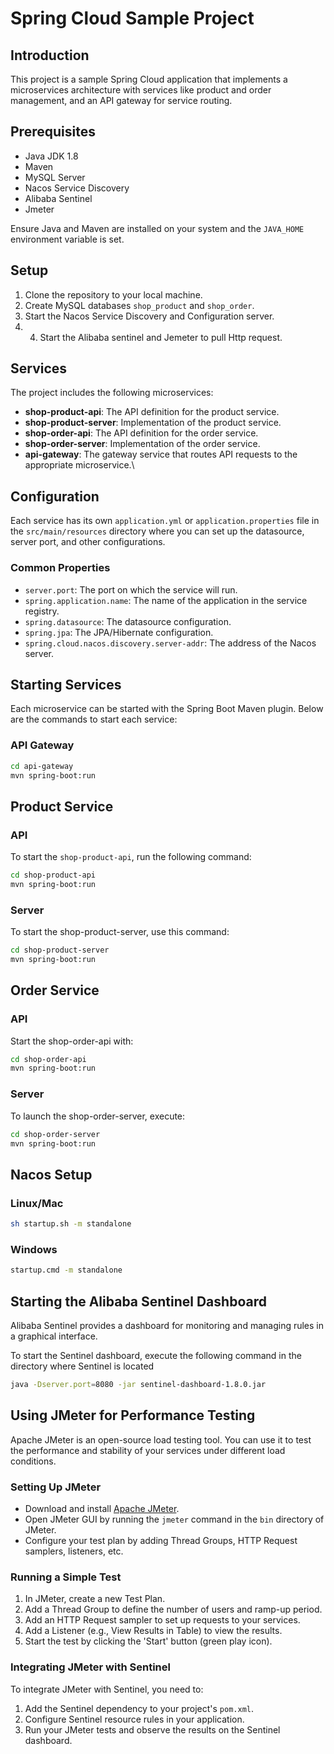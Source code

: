 # Spring Cloud Sample Project

## Introduction

This project is a sample Spring Cloud application that implements a microservices architecture with services like product and order management, and an API gateway for service routing.

## Prerequisites

- Java JDK 1.8
- Maven
- MySQL Server
- Nacos Service Discovery
- Alibaba Sentinel
- Jmeter

Ensure Java and Maven are installed on your system and the `JAVA_HOME` environment variable is set.

## Setup

1. Clone the repository to your local machine.
2. Create MySQL databases `shop_product` and `shop_order`.
3. Start the Nacos Service Discovery and Configuration server.
4. 4. Start the Alibaba sentinel  and Jemeter to pull Http request.

## Services

The project includes the following microservices:

- **shop-product-api**: The API definition for the product service.
- **shop-product-server**: Implementation of the product service.
- **shop-order-api**: The API definition for the order service.
- **shop-order-server**: Implementation of the order service.
- **api-gateway**: The gateway service that routes API requests to the appropriate microservice.\

## Configuration

Each service has its own `application.yml` or `application.properties` file in the `src/main/resources` directory where you can set up the datasource, server port, and other configurations.

### Common Properties

- `server.port`: The port on which the service will run.
- `spring.application.name`: The name of the application in the service registry.
- `spring.datasource`: The datasource configuration.
- `spring.jpa`: The JPA/Hibernate configuration.
- `spring.cloud.nacos.discovery.server-addr`: The address of the Nacos server.

## Starting Services

Each microservice can be started with the Spring Boot Maven plugin. Below are the commands to start each service:

### API Gateway

```bash
cd api-gateway
mvn spring-boot:run
```


## Product Service

### API

To start the `shop-product-api`, run the following command:

```bash
cd shop-product-api
mvn spring-boot:run

```
### Server
To start the shop-product-server, use this command:

```bash
cd shop-product-server
mvn spring-boot:run
```
## Order  Service

### API

Start the shop-order-api with:
```bash
cd shop-order-api
mvn spring-boot:run

```
### Server
To launch the shop-order-server, execute:

```bash
cd shop-order-server
mvn spring-boot:run
```


## Nacos Setup

### Linux/Mac

```bash
sh startup.sh -m standalone

```

### Windows
```bash
startup.cmd -m standalone

```

##  Starting the Alibaba Sentinel Dashboard

Alibaba Sentinel provides a dashboard for monitoring and managing rules in a graphical interface.

To start the Sentinel dashboard, execute the following command in the directory where Sentinel is located

```bash
java -Dserver.port=8080 -jar sentinel-dashboard-1.8.0.jar

```
## Using JMeter for Performance Testing

Apache JMeter is an open-source load testing tool. You can use it to test the performance and stability of your services under different load conditions.

### Setting Up JMeter

- Download and install [Apache JMeter](https://jmeter.apache.org/download_jmeter.cgi).
- Open JMeter GUI by running the `jmeter` command in the `bin` directory of JMeter.
- Configure your test plan by adding Thread Groups, HTTP Request samplers, listeners, etc.

### Running a Simple Test

1. In JMeter, create a new Test Plan.
2. Add a Thread Group to define the number of users and ramp-up period.
3. Add an HTTP Request sampler to set up requests to your services.
4. Add a Listener (e.g., View Results in Table) to view the results.
5. Start the test by clicking the 'Start' button (green play icon).

### Integrating JMeter with Sentinel

To integrate JMeter with Sentinel, you need to:

1. Add the Sentinel dependency to your project's `pom.xml`.
2. Configure Sentinel resource rules in your application.
3. Run your JMeter tests and observe the results on the Sentinel dashboard.
